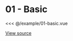<script setup>
import Example01Basic from '@/example/01-basic.vue'
</script>

# 01 - Basic

<Example01Basic />

<<< @/example/01-basic.vue

[View source](https://github.com/merfais/vue-grid-layout-v3/blob/master/website/src/example/01-basic.vue)


